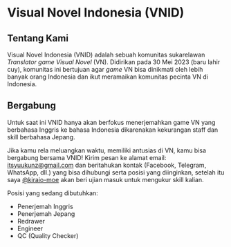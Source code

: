 # Visual Novel Indonesia (VNID)

## Tentang Kami

Visual Novel Indonesia (VNID) adalah sebuah komunitas sukarelawan _Translator game Visual Novel_ (VN). Didirikan pada 30 Mei 2023 (baru lahir cuy), komunitas ini bertujuan agar _game_ VN bisa dinikmati oleh lebih banyak orang Indonesia dan ikut meramaikan komunitas pecinta VN di Indonesia.

## Bergabung

Untuk saat ini VNID hanya akan berfokus menerjemahkan game VN yang berbahasa Inggris ke bahasa Indonesia dikarenakan kekurangan staff dan skill berbahasa Jepang.

Jika kamu rela meluangkan waktu, memiliki antusias di VN, kamu bisa bergabung bersama VNID!
Kirim pesan ke alamat email: itsyuukunz@gmail.com dan beritahukan kontak (Facebook, Telegram, WhatsApp, dll.) yang bisa dihubungi serta posisi yang diinginkan, setelah itu saya [@kiraio-moe](https://facebook.com/kiraio.moe "kiraio / Bayu Satiyo") akan beri ujian masuk untuk mengukur skill kalian.

Posisi yang sedang dibutuhkan:
- Penerjemah Inggris
- Penerjemah Jepang
- Redrawer
- Engineer
- QC (Quality Checker)
